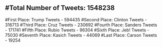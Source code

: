 #Total Number of Tweets: 1548238 
---
#First Place: Trump Tweets - 594435
#Second Place: Clinton Tweets - 316713
#Third Place: Cruz Tweets - 230692
#Fourth Place: Sanders Tweets - 171741
#Fifth Place: Rubio Tweets - 96304
#Sixth Place: Jeb! Tweets - 75030
#Seventh Place: Kasich Tweets - 44069
#Last Place: Carson Tweets - 19254
